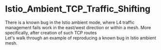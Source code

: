 # Istio_Ambient_TCP_Traffic_Shifting

There is a known bug in the Istio ambient mode, where L4 traffic management fails work in the east/west direction or within a mesh. More specifically, after creation of such TCP routes  
Let's walk through an example of reproducing a known bug in Istio ambient mesh.
